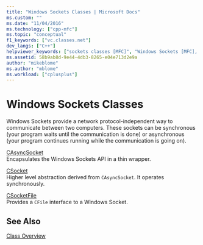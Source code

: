 ```yaml
---
title: "Windows Sockets Classes | Microsoft Docs"
ms.custom: ""
ms.date: "11/04/2016"
ms.technology: ["cpp-mfc"]
ms.topic: "conceptual"
f1_keywords: ["vc.classes.net"]
dev_langs: ["C++"]
helpviewer_keywords: ["sockets classes [MFC]", "Windows Sockets [MFC], classes"]
ms.assetid: 58b9ab8d-9e44-4db3-8265-e04e713d2e9a
author: "mikeblome"
ms.author: "mblome"
ms.workload: ["cplusplus"]
---
```

# Windows Sockets Classes
Windows Sockets provide a network protocol-independent way to communicate between two computers. These sockets can be synchronous (your program waits until the communication is done) or asynchronous (your program continues running while the communication is going on).  
  
 [CAsyncSocket](../mfc/reference/casyncsocket-class.md)  
 Encapsulates the Windows Sockets API in a thin wrapper.  
  
 [CSocket](../mfc/reference/csocket-class.md)  
 Higher level abstraction derived from `CAsyncSocket`. It operates synchronously.  
  
 [CSocketFile](../mfc/reference/csocketfile-class.md)  
 Provides a `CFile` interface to a Windows Socket.  
  
## See Also  
 [Class Overview](../mfc/class-library-overview.md)


